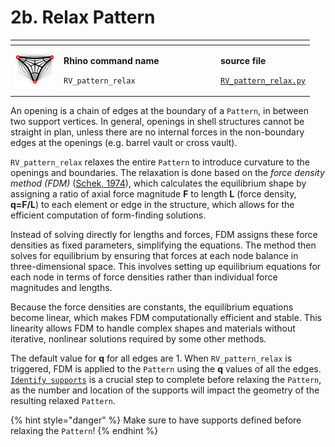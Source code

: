 # 2b. Relax Pattern

<table><thead><tr><th></th><th width="237"></th><th></th></tr></thead><tbody><tr><td><img src="../../.gitbook/assets/RV_relax.svg" alt="" data-size="original"></td><td><p><strong>Rhino command name</strong></p><p><code>RV_pattern_relax</code></p></td><td><p><strong>source file</strong></p><p><a href="../../../plugin/RV_pattern_relax.py"><code>RV_pattern_relax.py</code></a></p></td></tr></tbody></table>

An opening is a chain of edges at the boundary of a `Pattern`, in between two support vertices. In general, openings in shell structures cannot be straight in plan, unless there are no internal forces in the non-boundary edges at the openings (e.g. barrel vault or cross vault).

`RV_pattern_relax` relaxes the entire `Pattern` to introduce curvature to the openings and boundaries. The relaxation is done based on the _force density method (FDM)_ ([Schek, 1974](https://www.sciencedirect.com/science/article/pii/0045782574900450)), which calculates the equilibrium shape by assigning a ratio of axial force magnitude **F** to length **L** (force density, **q=F/L**) to each element or edge in the structure, which allows for the efficient computation of form-finding solutions.&#x20;

Instead of solving directly for lengths and forces, FDM assigns these force densities as fixed parameters, simplifying the equations. The method then solves for equilibrium by ensuring that forces at each node balance in three-dimensional space. This involves setting up equilibrium equations for each node in terms of force densities rather than individual force magnitudes and lengths.

Because the force densities are constants, the equilibrium equations become linear, which makes FDM computationally efficient and stable. This linearity allows FDM to handle complex shapes and materials without iterative, nonlinear solutions required by some other methods.

The default value for **q** for all edges are 1. When `RV_pattern_relax` is triggered, FDM is applied to the `Pattern` using the **q** values of all the edges. [`Identify supports`](../boundary-conditions.md) is a crucial step to complete before relaxing the `Pattern`, as the number and location of the supports will impact the geometry of the resulting relaxed `Pattern`. &#x20;

{% hint style="danger" %}
Make sure to have supports defined before relaxing the `Pattern`!
{% endhint %}
